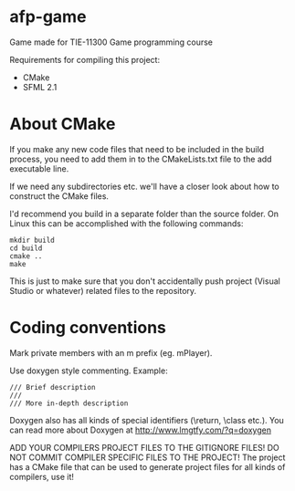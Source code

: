 afp-game
========

Game made for TIE-11300 Game programming course

Requirements for compiling this project:

* CMake
* SFML 2.1

About CMake
========

If you make any new code files that need to be included in the build process,
you need to add them in to the CMakeLists.txt file to the add executable line.

If we need any subdirectories etc. we'll have a closer look about how to construct
the CMake files.

I'd recommend you build in a separate folder than the source folder. On Linux 
this can be accomplished with the following commands:

```
mkdir build
cd build
cmake ..
make
```

This is just to make sure that you don't accidentally push project (Visual Studio or whatever)
related files to the repository.

Coding conventions
========

Mark private members with an m prefix (eg. mPlayer).

Use doxygen style commenting. Example:

```
/// Brief description
///
/// More in-depth description
```

Doxygen also has all kinds of special identifiers (\return, \class etc.). 
You can read more about Doxygen at http://www.lmgtfy.com/?q=doxygen

ADD YOUR COMPILERS PROJECT FILES TO THE GITIGNORE FILES! DO NOT COMMIT 
COMPILER SPECIFIC FILES TO THE PROJECT! The project has a CMake file
that can be used to generate project files for all kinds of compilers,
use it!
